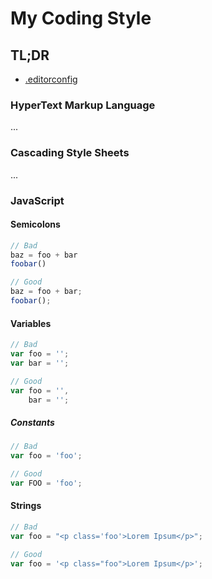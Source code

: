 # My Coding Style

## TL;DR

- [.editorconfig](http://editorconfig.org/)

### HyperText Markup Language

...

### Cascading Style Sheets

...

### JavaScript

#### Semicolons

```js
// Bad
baz = foo + bar
foobar()

// Good
baz = foo + bar;
foobar();
```

#### Variables

```js
// Bad
var foo = '';
var bar = '';

// Good
var foo = '',
    bar = '';
```

##### Constants

```js
// Bad
var foo = 'foo';

// Good
var FOO = 'foo';
```

#### Strings

```js
// Bad
var foo = "<p class='foo'>Lorem Ipsum</p>";

// Good
var foo = '<p class="foo">Lorem Ipsum</p>';
```
